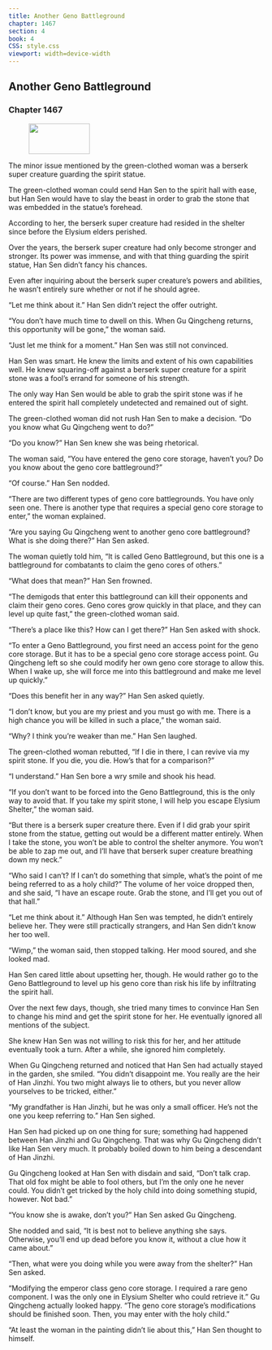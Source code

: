 ```yaml
---
title: Another Geno Battleground
chapter: 1467
section: 4
book: 4
CSS: style.css
viewport: width=device-width
---
```


## Another Geno Battleground

### Chapter 1467

<figure>
	<img src="../Images/gem.gif" alt="" id="gem" width="120" height="60" />
</figure>

The minor issue mentioned by the green-clothed woman was a berserk super creature guarding the spirit statue.

The green-clothed woman could send Han Sen to the spirit hall with ease, but Han Sen would have to slay the beast in order to grab the stone that was embedded in the statue’s forehead.

According to her, the berserk super creature had resided in the shelter since before the Elysium elders perished.

Over the years, the berserk super creature had only become stronger and stronger. Its power was immense, and with that thing guarding the spirit statue, Han Sen didn’t fancy his chances.

Even after inquiring about the berserk super creature’s powers and abilities, he wasn’t entirely sure whether or not if he should agree.

“Let me think about it.” Han Sen didn’t reject the offer outright.

“You don’t have much time to dwell on this. When Gu Qingcheng returns, this opportunity will be gone,” the woman said.

“Just let me think for a moment.” Han Sen was still not convinced.

Han Sen was smart. He knew the limits and extent of his own capabilities well. He knew squaring-off against a berserk super creature for a spirit stone was a fool’s errand for someone of his strength.

The only way Han Sen would be able to grab the spirit stone was if he entered the spirit hall completely undetected and remained out of sight.

The green-clothed woman did not rush Han Sen to make a decision. “Do you know what Gu Qingcheng went to do?”

“Do you know?” Han Sen knew she was being rhetorical.

The woman said, “You have entered the geno core storage, haven’t you? Do you know about the geno core battleground?”

“Of course.” Han Sen nodded.

“There are two different types of geno core battlegrounds. You have only seen one. There is another type that requires a special geno core storage to enter,” the woman explained.

“Are you saying Gu Qingcheng went to another geno core battleground? What is she doing there?” Han Sen asked.

The woman quietly told him, “It is called Geno Battleground, but this one is a battleground for combatants to claim the geno cores of others.”

“What does that mean?” Han Sen frowned.

“The demigods that enter this battleground can kill their opponents and claim their geno cores. Geno cores grow quickly in that place, and they can level up quite fast,” the green-clothed woman said.

“There’s a place like this? How can I get there?” Han Sen asked with shock.

“To enter a Geno Battleground, you first need an access point for the geno core storage. But it has to be a special geno core storage access point. Gu Qingcheng left so she could modify her own geno core storage to allow this. When I wake up, she will force me into this battleground and make me level up quickly.”

“Does this benefit her in any way?” Han Sen asked quietly.

“I don’t know, but you are my priest and you must go with me. There is a high chance you will be killed in such a place,” the woman said.

“Why? I think you’re weaker than me.” Han Sen laughed.

The green-clothed woman rebutted, “If I die in there, I can revive via my spirit stone. If you die, you die. How’s that for a comparison?”

“I understand.” Han Sen bore a wry smile and shook his head.

“If you don’t want to be forced into the Geno Battleground, this is the only way to avoid that. If you take my spirit stone, I will help you escape Elysium Shelter,” the woman said.

“But there is a berserk super creature there. Even if I did grab your spirit stone from the statue, getting out would be a different matter entirely. When I take the stone, you won’t be able to control the shelter anymore. You won’t be able to zap me out, and I’ll have that berserk super creature breathing down my neck.”

“Who said I can’t? If I can’t do something that simple, what’s the point of me being referred to as a holy child?” The volume of her voice dropped then, and she said, “I have an escape route. Grab the stone, and I’ll get you out of that hall.”

“Let me think about it.” Although Han Sen was tempted, he didn’t entirely believe her. They were still practically strangers, and Han Sen didn’t know her too well.

“Wimp,” the woman said, then stopped talking. Her mood soured, and she looked mad.

Han Sen cared little about upsetting her, though. He would rather go to the Geno Battleground to level up his geno core than risk his life by infiltrating the spirit hall.

Over the next few days, though, she tried many times to convince Han Sen to change his mind and get the spirit stone for her. He eventually ignored all mentions of the subject.

She knew Han Sen was not willing to risk this for her, and her attitude eventually took a turn. After a while, she ignored him completely.

When Gu Qingcheng returned and noticed that Han Sen had actually stayed in the garden, she smiled. “You didn’t disappoint me. You really are the heir of Han Jinzhi. You two might always lie to others, but you never allow yourselves to be tricked, either.”

“My grandfather is Han Jinzhi, but he was only a small officer. He’s not the one you keep referring to.” Han Sen sighed.

Han Sen had picked up on one thing for sure; something had happened between Han Jinzhi and Gu Qingcheng. That was why Gu Qingcheng didn’t like Han Sen very much. It probably boiled down to him being a descendant of Han Jinzhi.

Gu Qingcheng looked at Han Sen with disdain and said, “Don’t talk crap. That old fox might be able to fool others, but I’m the only one he never could. You didn’t get tricked by the holy child into doing something stupid, however. Not bad.”

“You know she is awake, don’t you?” Han Sen asked Gu Qingcheng.

She nodded and said, “It is best not to believe anything she says. Otherwise, you’ll end up dead before you know it, without a clue how it came about.”

“Then, what were you doing while you were away from the shelter?” Han Sen asked.

“Modifying the emperor class geno core storage. I required a rare geno component. I was the only one in Elysium Shelter who could retrieve it.” Gu Qingcheng actually looked happy. “The geno core storage’s modifications should be finished soon. Then, you may enter with the holy child.”

“At least the woman in the painting didn’t lie about this,” Han Sen thought to himself.